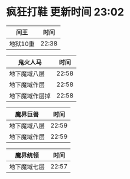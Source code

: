 # 疯狂打鞋 更新时间 23:02

| 间王   | 时间    |
|--------|-------|
| 地狱10重 | 22:38 |

| 鬼火人马   | 时间    |
|--------|-------|
| 地下魔域八层 | 22:58 |
| 地下魔域作层 | 22:58 |
| 地下魔域作层掉 | 22:58 |

| 魔界巨兽   | 时间    |
|--------|-------|
| 地下魔域八层 | 22:59 |
| 地下魔域作层 | 22:59 |

| 魔界统领   | 时间    |
|--------|-------|
| 地下魔域七层 | 22:57 |